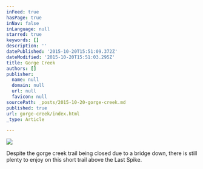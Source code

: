 ```yaml
---
inFeed: true
hasPage: true
inNav: false
inLanguage: null
starred: true
keywords: []
description: ''
datePublished: '2015-10-20T15:51:09.372Z'
dateModified: '2015-10-20T15:51:03.295Z'
title: Gorge Creek
authors: []
publisher:
  name: null
  domain: null
  url: null
  favicon: null
sourcePath: _posts/2015-10-20-gorge-creek.md
published: true
url: gorge-creek/index.html
_type: Article

---
```

![](https://the-grid-user-content.s3-us-west-2.amazonaws.com/033507f2-d8ff-47b6-ae3f-ff186a079b08.JPG)

Despite the gorge creek trail being closed due to a bridge down, there is still plenty to enjoy on this short trail above the Last Spike.
